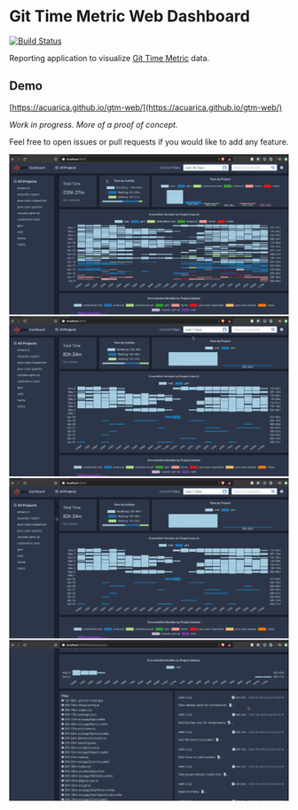 # Git Time Metric Web Dashboard

[![Build Status](https://travis-ci.com/acuarica/gtm-web.svg?branch=master)](https://travis-ci.com/acuarica/gtm-web)

Reporting application to visualize [Git Time Metric](https://github.com/git-time-metric/gtm) data.

## Demo

[https://acuarica.github.io/gtm-web/](https://acuarica.github.io/gtm-web/)

*Work in progress. More of a proof of concept.*

Feel free to open issues or pull requests if you would like to add any feature.

![Home-main](docs/Home-main.gif)
![Home-search](docs/Home-search.gif)
![Project-main](docs/Project-main.gif)
![Project-commits](docs/Project-commits.gif)